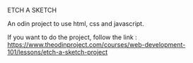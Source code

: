 ETCH A SKETCH

An odin project to use html, css and javascript.

If you want to do the project, follow the link : https://www.theodinproject.com/courses/web-development-101/lessons/etch-a-sketch-project

